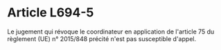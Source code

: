 # Article L694-5

<p>Le jugement qui révoque le coordinateur en application de l'article 75 du règlement (UE) n° 2015/848 précité n'est pas susceptible d'appel.</p>